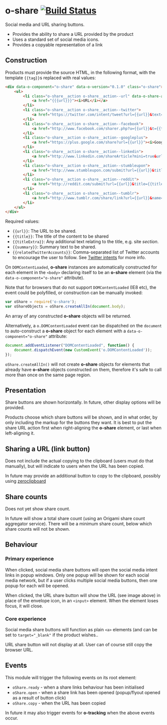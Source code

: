 o-share [![Build Status](https://travis-ci.org/Financial-Times/o-share.png?branch=master)](https://travis-ci.org/Financial-Times/o-share)
=======

Social media and URL sharing buttons.

- Provides the ability to share a URL provided by the product
- Uses a standard set of social media icons.
- Provides a copyable representation of a link

## Construction

Products must provide the source HTML, in the following format, with the template `{{tag}}`s replaced with real values:

```html
<div data-o-component="o-share" data-o-version="0.1.0" class="o-share">
    <ul>
        <li class="o-share__action o-share__action--url" data-o-share-action="url">
            <a href="{{{url}}}"><i>URL</i></a>
        </li>
        <li class="o-share__action o-share__action--twitter">
            <a href="https://twitter.com/intent/tweet?url={{url}}&text={{title}}&related={{relatedTwitterAccounts}}&via=FT"><i>Twitter</i></a>
        </li>
        <li class="o-share__action o-share__action--facebook">
            <a href="http://www.facebook.com/sharer.php?u={{url}}&t={{title}}+|+{{titleExtra}}"><i>Facebook</i></a>
        </li>
        <li class="o-share__action o-share__action--googleplus">
            <a href="https://plus.google.com/share?url={{url}}"><i>Google+</i></a>
        </li>
        <li class="o-share__action o-share__action--linkedin">
            <a href="http://www.linkedin.com/shareArticle?mini=true&url={{url}}&title={{title}}+|+{{titleExtra}}&summary={{summary}}&source=Financial+Times"><i>LinkedIn</i></a>
        </li>
        <li class="o-share__action o-share__action--stumbleupon">
            <a href="http://www.stumbleupon.com/submit?url={{url}}&title={{title}}"><i>StumbleUpon</i></a>
        </li>
        <li class="o-share__action o-share__action--reddit">
            <a href="http://reddit.com/submit?url={{url}}&title={{title}}"><i>Reddit</i></a>
        </li>
        <li class="o-share__action o-share__action--tumblr">
            <a href="http://www.tumblr.com/share/link?url={{url}}&name={{title}}&description={{summary}}"><i>Tumblr</i></a>
        </li>
    </ul>
</div>
```

Required values:

* `{{url}}`: The URL to be shared.
* `{{title}}`: The title of the content to be shared
* `{{titleExtra}}`: Any additional text relating to the title, e.g. site _section_.
* `{{summary}}`: Summary text to be shared.
* `{{relatedTwitterAccounts}}`: Comma-separated list of Twitter accounts to encourage the user to follow. See [Twitter intents](https://dev.twitter.com/docs/intents) for more info.

On `DOMContentLoaded`, __o-share__ instances are automatically constructed for each element in the `<body>` declaring itself to be an __o-share__ element (via the `data-o-component="o-share"` attribute).

Note that for browsers that do not support `DOMContentLoaded` (IE8 etc), the event could be polyfilled, or construction can be manually invoked:

```javascript
var oShare = require('o-share');
var oShareObjects = oShare.createAllIn(document.body);
```

An array of any constructed __o-share__ objects will be returned.

Alternatively, a `o.DOMContentLoaded` event can be dispatched on the `document` to auto-construct a __o-share__ object for each element with a `data-o-component="o-share"` attribute:

```javascript
document.addEventListener("DOMContentLoaded", function() {
    document.dispatchEvent(new CustomEvent('o.DOMContentLoaded'));
});
```

`oShare.createAllIn()` will not create __o-share__ objects for elements that already have __o-share__ objects constructed on them, therefore it's safe to call more than once on the same page region.

## Presentation

Share buttons are shown horizontally. In future, other display options will be provided.

Products choose which share buttons will be shown, and in what order, by only including the markup for the buttons they want. It is best to put the share URL action first when right-aligning the __o-share__ element, or last when left-aligning it.

## Sharing a URL (link button)

Does not include the actual copying to the clipboard (users must do that manually), but will indicate to users when the URL has been copied.

In future may provide an additional button to copy to the clipboard, possibly using [zeroclipboard](https://github.com/zeroclipboard/zeroclipboard)

## Share counts

Does not yet show share count.

In future will show a total share count (using an Origami share count aggregator service). There will be a minimum share count, below which share counts will not be shown.

## Behaviour

### Primary experience

When clicked, social media share buttons will open the social media intent links in popup windows. Only one popup will be shown for each social media network, but if a user clicks multiple social media buttons, then one popup for each will be opened.

When clicked, the URL share button will show the URL (see image above) in place of the envelope icon, in an `<input>` element. When the element loses focus, it will close.

### Core experience

Social media share buttons will function as plain `<a>` elements (and can be set to `target="_blank"` if the product wishes..

URL share button will not display at all. User can of course still copy the browser URL.

## Events

This module will trigger the following events on its root element:

* `oShare.ready` - when a share links behaviour has been initialised
* `oShare.open` - when a share link has been opened (popup/flyout opened as a result of button click)
* `oShare.copy` - when the URL has been copied

In future it may also trigger events for __o-tracking__ when the above events occur.